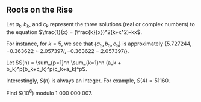 ## Roots on the Rise

Let $a_k, b_k$, and $c_k$ represent the three solutions (real or complex numbers) to the equation $\frac{1}{x} = (\frac{k}{x})^2(k+x^2)-kx$. 

For instance, for $k = 5$, we see that {$a_5, b_5, c_5$} is approximately {$5.727244, -0.363622 + 2.057397i, -0.363622 - 2.057397i$}. 

Let $S(n) = \sum_{p=1}^n \sum_{k=1}^n (a_k + b_k)^p(b_k+c_k)^p(c_k+a_k)^p$. 

Interestingly, $S(n)$ is always an integer. For example, $S(4) = 51160$. 

Find $S(10^6)$ modulo $1\ 000\ 000\ 007$. 
